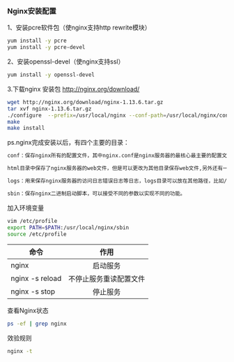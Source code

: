 ### Nginx安装配置
1、安装pcre软件包（使nginx支持http rewrite模块）
```Bash
yum install -y pcre
yum install -y pcre-devel
```
2、安装openssl-devel（使nginx支持ssl）
```Bash
yum install -y openssl-devel
```
3.下载nginx 安装包 http://nginx.org/download/
```Bash
wget http://nginx.org/download/nginx-1.13.6.tar.gz
tar xvf nginx-1.13.6.tar.gz
./configure  --prefix=/usr/local/nginx --conf-path=/usr/local/nginx/conf/nginx.conf --error-log-path=/var/log/nginx/error.log  --http-log-path=/var/log/nginx/access.log  --pid-path=/var/run/nginx/nginx.pid --lock-path=/var/lock/nginx.lock --with-http_ssl_module --with-http_stub_status_module --with-http_gzip_static_module --with-pcre
make
make install
```
ps.nginx完成安装以后，有四个主要的目录：
```Bash
conf：保存nginx所有的配置文件，其中nginx.conf是nginx服务器的最核心最主要的配置文件，其他的.conf则是用来配置nginx相关的功能的，例如fastcgi功能使用的是fastcgi.conf和fastcgi_params两个文件，配置文件一般都有个样板配置文件，是文件名.default结尾，使用的使用将其复制为并将default去掉即可。

html目录中保存了nginx服务器的web文件，但是可以更改为其他目录保存web文件,另外还有一个50x的web文件是默认的错误页面提示页面。

logs：用来保存nginx服务器的访问日志错误日志等日志，logs目录可以放在其他路径，比如/var/logs/nginx里面。

sbin：保存nginx二进制启动脚本，可以接受不同的参数以实现不同的功能。
```
加入环境变量
```Bash
vim /etc/profile
export PATH=$PATH:/usr/local/nginx/sbin
source /etc/profile
```
命令|作用
--|:--:
nginx|启动服务
nginx -s reload|不停止服务重读配置文件
nginx -s stop|停止服务
查看Nginx状态
```Bash
ps -ef | grep nginx
```
效验规则
```Bash
nginx -t
```
